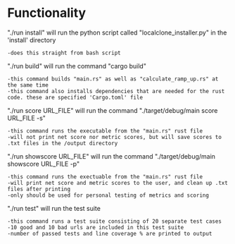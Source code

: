 # Functionality

"./run install" will run the python script called "localclone_installer.py" in the 'install' directory

    -does this straight from bash script


"./run build" will run the command "cargo build" 

    -this command builds "main.rs" as well as "calculate_ramp_up.rs" at the same time 
    -this command also installs dependencies that are needed for the rust code. these are specified 'Cargo.toml' file


"./run score URL_FILE" will run the command "./target/debug/main score URL_FILE -s"

    -this command runs the executable from the "main.rs" rust file
    -will not print net score nor metric scores, but will save scores to .txt files in the /output directory
    
"./run showscore URL_FILE" will run the command "./target/debug/main showscore URL_FILE -p"

    -this command runs the exectuable from the "main.rs" rust file
    -will print net score and metric scores to the user, and clean up .txt files after printing
    -only should be used for personal testing of metrics and scoring

"./run test" will run the test suite

    -this command runs a test suite consisting of 20 separate test cases
    -10 good and 10 bad urls are included in this test suite
    -number of passed tests and line coverage % are printed to output
